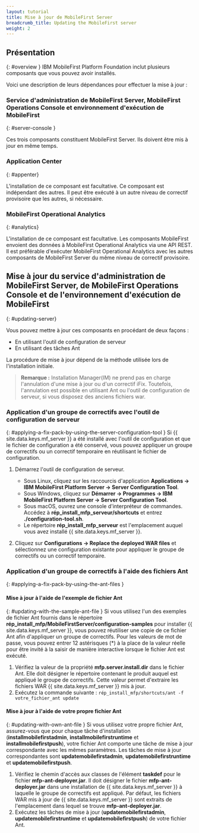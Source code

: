 ```yaml
---
layout: tutorial
title: Mise à jour de MobileFirst Server
breadcrumb_title: Updating the MobileFirst server
weight: 2
---
```

<!-- NLS_CHARSET=UTF-8 -->
## Présentation
{: #overview }
IBM MobileFirst Platform Foundation inclut plusieurs composants que vous pouvez avoir installés.

Voici une description de leurs dépendances pour effectuer la mise à jour :

### Service d'administration de MobileFirst Server, MobileFirst Operations Console et environnement d'exécution de MobileFirst
{: #server-console }

Ces trois composants constituent MobileFirst Server. Ils doivent être mis à jour en même temps.

### Application Center
{: #appenter}

L'installation de ce composant est facultative. Ce composant est indépendant des autres. Il peut être exécuté à un autre niveau de correctif provisoire que les autres, si nécessaire.

### MobileFirst Operational Analytics
{: #analytics}

L'installation de ce composant est facultative. Les composants MobileFirst envoient des données à MobileFirst Operational Analytics via une API REST. Il est préférable d'exécuter MobileFirst Operational Analytics avec les autres composants de MobileFirst Server du même niveau de correctif provisoire.


## Mise à jour du service d'administration de MobileFirst Server, de MobileFirst Operations Console et de l'environnement d'exécution de MobileFirst
{: #updating-server}

Vous pouvez mettre à jour ces composants en procédant de deux façons :
* En utilisant l'outil de configuration de serveur
* En utilisant des tâches Ant

La procédure de mise à jour dépend de la méthode utilisée lors de l'installation initiale.

> **Remarque :** Installation Manager(IM) ne prend pas en charge l'annulation d'une mise à jour ou d'un correctif iFix. Toutefois, l'annulation est possible en utilisant Ant ou l'outil de configuration de serveur, si vous disposez des anciens fichiers war.

### Application d'un groupe de correctifs avec l'outil de configuration de serveur
{: #applying-a-fix-pack-by-using-the-server-configuration-tool }
Si {{ site.data.keys.mf_server }} a été installé avec l'outil de configuration et que le fichier de configuration a été conservé, vous pouvez appliquer un groupe de correctifs ou un correctif temporaire en réutilisant le fichier de configuration.

1. Démarrez l'outil de configuration de serveur.
    * Sous Linux, cliquez sur les raccourcis d'application **Applications → IBM MobileFirst Platform Server → Server Configuration Tool**.
    * Sous Windows, cliquez sur **Démarrer → Programmes → IBM MobileFirst Platform Server → Server Configuration Tool**.
    * Sous macOS, ouvrez une console d'interpréteur de commandes. Accédez à **rép\_install\_mfp\_serveur/shortcuts** et entrez **./configuration-tool.sh**.
    * Le répertoire **rép\_install\_mfp\_serveur** est l'emplacement auquel vous avez installé {{ site.data.keys.mf_server }}.

2. Cliquez sur **Configurations → Replace the deployed WAR files** et sélectionnez une configuration existante pour appliquer le groupe de correctifs ou un correctif temporaire.


### Application d'un groupe de correctifs à l'aide des fichiers Ant
{: #applying-a-fix-pack-by-using-the-ant-files }

#### Mise à jour à l'aide de l'exemple de fichier Ant
{: #updating-with-the-sample-ant-file }
Si vous utilisez l'un des exemples de fichier Ant fournis dans le répertoire **rép\_install\_mfp/MobileFirstServer/configuration-samples** pour installer {{ site.data.keys.mf_server }}, vous pouvez réutiliser une copie de ce fichier Ant afin d'appliquer un groupe de correctifs. Pour les valeurs de mot de passe, vous pouvez entrer 12 astérisques (\*) à la place de la valeur réelle pour être invité à la saisir de manière interactive lorsque le fichier Ant est exécuté.

1. Vérifiez la valeur de la propriété **mfp.server.install.dir** dans le fichier Ant. Elle doit désigner le répertoire contenant le produit auquel est appliqué le groupe de correctifs. Cette valeur permet d'extraire les fichiers WAR {{ site.data.keys.mf_server }} mis à jour.
2. Exécutez la commande suivante : `rép_install_mfp/shortcuts/ant -f votre_fichier_ant update`

#### Mise à jour à l'aide de votre propre fichier Ant
{: #updating-with-own-ant-file }
Si vous utilisez votre propre fichier Ant, assurez-vous que pour chaque tâche d'installation (**installmobilefirstadmin**, **installmobilefirstruntime** et **installmobilefirstpush**), votre fichier Ant comporte une tâche de mise à jour correspondante avec les mêmes paramètres. Les tâches de mise à jour correspondantes sont **updatemobilefirstadmin**, **updatemobilefirstruntime** et **updatemobilefirstpush**.

1. Vérifiez le chemin d'accès aux classes de l'élément **taskdef** pour le fichier **mfp-ant-deployer.jar**. Il doit désigner le fichier **mfp-ant-deployer.jar** dans une installation de {{ site.data.keys.mf_server }} à laquelle le groupe de correctifs est appliqué. Par défaut, les fichiers WAR mis à jour de {{ site.data.keys.mf_server }} sont extraits de l'emplacement dans lequel se trouve **mfp-ant-deployer.jar**.
2. Exécutez les tâches de mise à jour (**updatemobilefirstadmin**, **updatemobilefirstruntime** et **updatemobilefirstpush**) de votre fichier Ant.
